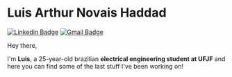 # Luis Arthur Novais Haddad

[![Linkedin Badge](https://img.shields.io/badge/-LinkedIn-blue?style=flat-square&logo=Linkedin&logoColor=white&target=blank&link=https://www.linkedin.com/in/guicaruso/)](https://www.linkedin.com/in/-lanh/)
[![Gmail Badge](https://img.shields.io/badge/-Gmail-c14438?style=flat-square&logo=Gmail&logoColor=white&link=mailto:gui.martinscaruso@gmail.com)](mailto:luis.novais@engenharia.ufjf.br)

Hey there,

I'm **Luis**, a 25-year-old brazilian **electrical engineering student at UFJF** and here you can find some of the last stuff I've been working on!
